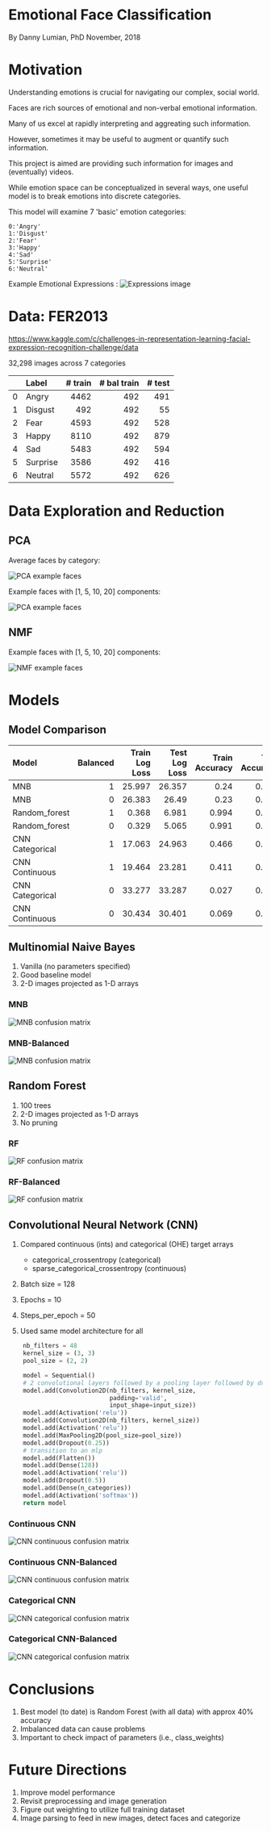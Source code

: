 # Emotional Face Classification

By Danny Lumian, PhD
November, 2018

# Motivation

Understanding emotions is crucial for navigating our complex, social world.

Faces are rich sources of emotional and non-verbal emotional information. 

Many of us excel at rapidly interpreting and aggreating such information.

However, sometimes it may be useful to augment or quantify such information. 

This project is aimed are providing such information for images and (eventually) videos. 

While emotion space can be conceptualized in several ways, one useful model is to break emotions into discrete categories.

This model will examine 7 'basic' emotion categories: 

    0:'Angry'
    1:'Disgust'
    2:'Fear'
    3:'Happy'
    4:'Sad'
    5:'Surprise'
    6:'Neutral'

Example Emotional Expressions : ![Expressions image](images/example_imgs.png "Examples of Emotional Expressions")

# Data: FER2013

https://www.kaggle.com/c/challenges-in-representation-learning-facial-expression-recognition-challenge/data

32,298 images across 7 categories

|    | Label    |   # train |   # bal train |   # test |
|---:|:---------|----------:|--------------:|---------:|
|  0 | Angry    |      4462 |           492 |      491 |
|  1 | Disgust  |       492 |           492 |       55 |
|  2 | Fear     |      4593 |           492 |      528 |
|  3 | Happy    |      8110 |           492 |      879 |
|  4 | Sad      |      5483 |           492 |      594 |
|  5 | Surprise |      3586 |           492 |      416 |
|  6 | Neutral  |      5572 |           492 |      626 |


# Data Exploration and Reduction

## PCA

Average faces by category: 

![PCA example faces](images/pca_images.png "PCA example faces")

Example faces with [1, 5, 10, 20] components:

![PCA example faces](images/pca_images_comparison.png "PCA example faces from components")

## NMF 

Example faces with [1, 5, 10, 20] components:

![NMF example faces](images/nmf_images_comparison.png "NMF example faces")


# Models

## Model Comparison

| Model           |   Balanced |   Train Log Loss |   Test Log Loss |   Train Accuracy |   Test Accuracy |
|:----------------|-----------:|-----------------:|----------------:|-----------------:|----------------:|
| MNB             |          1 |           25.997 |          26.357 |            0.24  |           0.233 |
| MNB             |          0 |           26.383 |          26.49  |            0.23  |           0.228 |
| Random_forest   |          1 |            0.368 |           6.981 |            0.994 |           0.225 |
| Random_forest   |          0 |            0.329 |           5.065 |            0.991 |           0.391 |
| CNN Categorical |          1 |           17.063 |          24.963 |            0.466 |           0.242 |
| CNN Continuous  |          1 |           19.464 |          23.281 |            0.411 |           0.305 |
| CNN Categorical |          0 |           33.277 |          33.287 |            0.027 |           0.026 |
| CNN Continuous  |          0 |           30.434 |          30.401 |            0.069 |           0.069 |


## Multinomial Naive Bayes

1. Vanilla (no parameters specified)
1. Good baseline model
1. 2-D images projected as 1-D arrays

### MNB

![MNB confusion matrix](images/MNB_not_balanced.png "MNB confusion matrix")

### MNB-Balanced

![MNB confusion matrix](images/MNB_balanced.png "MNB confusion matrix w/ balanced data")


## Random Forest

1. 100 trees
1. 2-D images projected as 1-D arrays
1. No pruning

### RF

![RF confusion matrix](images/Random_forest_not_balanced.png "Random Forest")

### RF-Balanced

![RF confusion matrix](images/Random_forest_balanced.png "Random Forest confusion matrix w/ balanced data")

## Convolutional Neural Network (CNN)

1. Compared continuous (ints) and categorical (OHE) target arrays

    + categorical_crossentropy (categorical)
    + sparse_categorical_crossentropy (continuous)

1. Batch size = 128
1. Epochs = 10
1. Steps_per_epoch = 50 
1. Used same model architecture for all 

```python
    nb_filters = 48
    kernel_size = (3, 3)
    pool_size = (2, 2)

    model = Sequential()
    # 2 convolutional layers followed by a pooling layer followed by dropout
    model.add(Convolution2D(nb_filters, kernel_size,
                            padding='valid',
                            input_shape=input_size))
    model.add(Activation('relu'))
    model.add(Convolution2D(nb_filters, kernel_size))
    model.add(Activation('relu'))
    model.add(MaxPooling2D(pool_size=pool_size))
    model.add(Dropout(0.25))
    # transition to an mlp
    model.add(Flatten())
    model.add(Dense(128))
    model.add(Activation('relu'))
    model.add(Dropout(0.5))
    model.add(Dense(n_categories))
    model.add(Activation('softmax'))
    return model
```

### Continuous CNN

![CNN continuous confusion matrix](images/Continuous_CNN.png "Cont CNN confusion matrix")

### Continuous CNN-Balanced

![CNN continuous confusion matrix](images/Continuous_CNN_bal.png "Cont CNN balanced confusion matrix")

### Categorical CNN

![CNN categorical confusion matrix](images/Categorical_CNN.png "Cat CNN confusion matrix")

### Categorical CNN-Balanced

![CNN categorical confusion matrix](images/Categorical_CNN_bal.png "Cat CNN balanced confusion matrix")

# Conclusions

1. Best model (to date) is Random Forest (with all data) with approx 40% accuracy 
1. Imbalanced data can cause problems
1. Important to check impact of parameters (i.e., class_weights)

# Future Directions

1. Improve model performance
1. Revisit preprocessing and image generation
1. Figure out weighting to utilize full training dataset
1. Image parsing to feed in new images, detect faces and categorize

